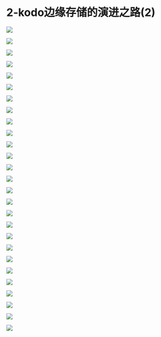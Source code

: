 # 2-kodo边缘存储的演进之路(2)

![](images\091120166YnCyZX\201905130911_4.png)

![](images\091120166YnCyZX\201905130911_5.png)

![](images\091120166YnCyZX\201905130911_6.png)

![](images\091120166YnCyZX\201905130911_7.png)

![](images\091120166YnCyZX\201905130911_8.png)

![](images\091120166YnCyZX\201905130911_9.png)

![](images\091120166YnCyZX\201905130911_10.png)

![](images\091120166YnCyZX\201905130911_11.png)

![](images\091120166YnCyZX\201905130911_12.png)

![](images\091120166YnCyZX\201905130911_13.png)

![](images\091120166YnCyZX\201905130911_14.png)

![](images\091120166YnCyZX\201905130911_15.png)

![](images\091120166YnCyZX\201905130911_16.png)

![](images\091120166YnCyZX\201905130911_17.png)

![](images\091120166YnCyZX\201905130911_18.png)

![](images\091120166YnCyZX\201905130911_19.png)

![](images\091120166YnCyZX\201905130911_20.png)

![](images\091120166YnCyZX\201905130911_21.png)

![](images\091120166YnCyZX\201905130911_22.png)

![](images\091120166YnCyZX\201905130911_23.png)

![](images\091120166YnCyZX\201905130911_24.png)

![](images\091120166YnCyZX\201905130911_25.png)

![](images\091120166YnCyZX\201905130911_26.png)

![](images\091120166YnCyZX\201905130911_27.png)

![](images\091120166YnCyZX\201905130911_28.png)

![](images\091120166YnCyZX\201905130911_29.png)

![](images\091120166YnCyZX\201905130911_30.png)


